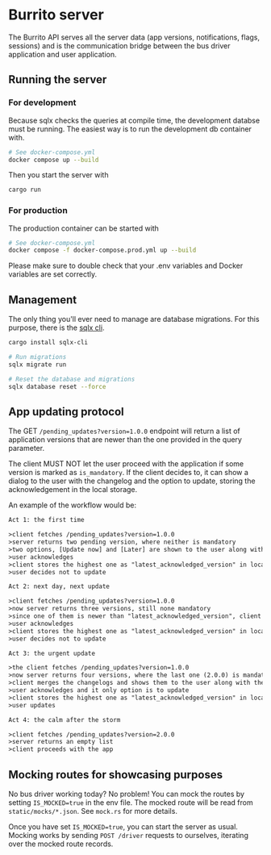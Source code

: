 # Burrito server

The Burrito API serves all the server data (app versions, notifications, flags, sessions)
and is the communication bridge between the bus driver application and user application.

## Running the server

### For development

Because sqlx checks the queries at compile time, the development databse must be running.
The easiest way is to run the development db container with.

```bash
# See docker-compose.yml
docker compose up --build
```

Then you start the server with

```bash
cargo run
```

### For production

The production container can be started with

```bash
# See docker-compose.yml
docker compose -f docker-compose.prod.yml up --build
```

Please make sure to double check that your .env variables and Docker variables are set
correctly.

## Management

The only thing you'll ever need to manage are database migrations. For this purpose, there
is the [sqlx cli](https://github.com/launchbadge/sqlx/blob/main/sqlx-cli/README.md).

```bash
cargo install sqlx-cli

# Run migrations
sqlx migrate run

# Reset the database and migrations
sqlx database reset --force
```

## App updating protocol

The GET `/pending_updates?version=1.0.0` endpoint will return a list of application versions that
are newer than the one provided in the query parameter.

The client MUST NOT let the user proceed with the application if some version is marked as
`is_mandatory`. If the client decides to, it can show a dialog to the user with the changelog and
the option to update, storing the acknowledgement in the local storage.

An example of the workflow would be:

```txt
Act 1: the first time

>client fetches /pending_updates?version=1.0.0
>server returns two pending version, where neither is mandatory
>two options, [Update now] and [Later] are shown to the user along with the changelogs
>user acknowledges
>client stores the highest one as "latest_acknowledged_version" in local storage
>user decides not to update

Act 2: next day, next update

>client fetches /pending_updates?version=1.0.0
>now server returns three versions, still none mandatory
>since one of them is newer than "latest_acknowledged_version", client shows the dialog
>user acknowledges
>client stores the highest one as "latest_acknowledged_version" in local storage
>user decides not to update

Act 3: the urgent update

>the client fetches /pending_updates?version=1.0.0
>now server returns four versions, where the last one (2.0.0) is mandatory
>client merges the changelogs and shows them to the user along with the [Update now] button
>user acknowledges and it only option is to update
>client stores the highest one as "latest_acknowledged_version" in local storage
>user updates

Act 4: the calm after the storm

>client fetches /pending_updates?version=2.0.0
>server returns an empty list
>client proceeds with the app
```

## Mocking routes for showcasing purposes

No bus driver working today? No problem! You can mock the routes by setting `IS_MOCKED=true` in
the env file. The mocked route will be read from `static/mocks/*.json`. See `mock.rs` for more
details.

Once you have set `IS_MOCKED=true`, you can start the server as usual. Mocking works by sending
`POST /driver` requests to ourselves, iterating over the mocked route records.
